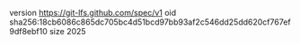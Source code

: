 version https://git-lfs.github.com/spec/v1
oid sha256:18cb6086c865dc705bc4d51bcd97bb93af2c546dd25dd620cf767ef9df8ebf10
size 2025
